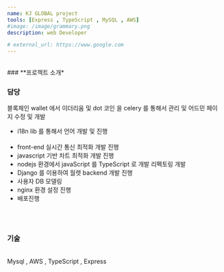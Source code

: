```yaml
---
name: KJ GLOBAL project
tools: [Express , TypeScript , MySQL , AWS]
#image: /image/grammary.png
description: web Developer

# external_url: https://www.google.com
---
```


<br>
### **프로젝트 소개*
<br>

### 담당

블록체인 wallet 에서 이더리움 및 dot 코인 을 celery 를 통해서 관리 및 어드민 페이지 수정 및 개발 <br>

* i18n lib 를 통해서 언어 개발 및 진행<br><br>
* front-end 실시간 통신 최적화 개발 진행 <br>
* javascript 기반 차트 최적화 개발 진행<br>
* nodejs 환경에서 javaScript 를 TypeScript 로 개발 리펙토링 개발<br>
* Django 를 이용하여 월렛 backend 개발 진행 
* 사용자 DB 모델링<br>
* nginx 환경 설정 진행<br>
* 배포진행<br>



<br>
<br>

### 기술
<br>
Mysql , AWS , TypeScript , Express
<br>
<br>

